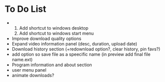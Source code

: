 # To Do List
-   1. Add shortcut to windows desktop
    2. Add shortcut to windows start menu
- Improve download quality options
- Expand video information panel (desc, duration, upload date)
- Download history section (+redownload option?, clear history, pin favs?)
- add option so save file as a speecific name (in preview add final file name.ext)
- Program information and about section
- user menu panel
- animate downloads?
